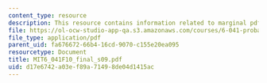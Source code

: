 ```yaml
---
content_type: resource
description: This resource contains information related to marginal pdf.
file: https://ol-ocw-studio-app-qa.s3.amazonaws.com/courses/6-041-probabilistic-systems-analysis-and-applied-probability-fall-2010/d17e6742a03ef89a71498de04d1415ac_MIT6_041F10_final_s09.pdf
file_type: application/pdf
parent_uid: fa676672-66b4-16cd-9070-c155e20ea095
resourcetype: Document
title: MIT6_041F10_final_s09.pdf
uid: d17e6742-a03e-f89a-7149-8de04d1415ac
---
```

